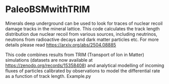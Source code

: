 # PaleoBSMwithTRIM
Minerals deep underground can be used to look for traces of nuclear recoil damage tracks in the mineral lattice. This code calculates the track length distribution due nuclear recoil from various sources, including neutrinos, neutrons from radioactive decays and dark matter particles etc. For more details please read https://arxiv.org/abs/2504.08885

This code combines results from TRIM (Transport of Ion in Matter) simulations (datasets are now available at https://zenodo.org/records/15358408) and analytical modelling of incoming fluxes of particles calibrated by observations to model the differential rate as a function of track length. Example.py 
